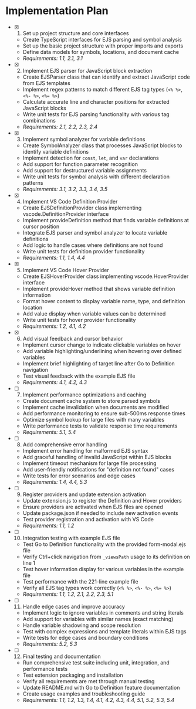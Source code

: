 # Implementation Plan

- [x] 1. Set up project structure and core interfaces

  - Create TypeScript interfaces for EJS parsing and symbol analysis
  - Set up the basic project structure with proper imports and exports
  - Define data models for symbols, locations, and document cache
  - _Requirements: 1.1, 2.1, 3.1_

- [x] 2. Implement EJS parser for JavaScript block extraction

  - Create EJSParser class that can identify and extract JavaScript code from EJS templates
  - Implement regex patterns to match different EJS tag types (`<% %>`, `<%- %>`, `<%= %>`)
  - Calculate accurate line and character positions for extracted JavaScript blocks
  - Write unit tests for EJS parsing functionality with various tag combinations
  - _Requirements: 2.1, 2.2, 2.3, 2.4_

- [x] 3. Implement symbol analyzer for variable definitions

  - Create SymbolAnalyzer class that processes JavaScript blocks to identify variable definitions
  - Implement detection for `const`, `let`, and `var` declarations
  - Add support for function parameter recognition
  - Add support for destructured variable assignments
  - Write unit tests for symbol analysis with different declaration patterns
  - _Requirements: 3.1, 3.2, 3.3, 3.4, 3.5_


- [x] 4. Implement VS Code Definition Provider






  - Create EJSDefinitionProvider class implementing vscode.DefinitionProvider interface
  - Implement provideDefinition method that finds variable definitions at cursor position
  - Integrate EJS parser and symbol analyzer to locate variable definitions
  - Add logic to handle cases where definitions are not found
  - Write unit tests for definition provider functionality
  - _Requirements: 1.1, 1.4, 4.4_

- [x] 5. Implement VS Code Hover Provider






  - Create EJSHoverProvider class implementing vscode.HoverProvider interface
  - Implement provideHover method that shows variable definition information
  - Format hover content to display variable name, type, and definition location
  - Add value display when variable values can be determined
  - Write unit tests for hover provider functionality
  - _Requirements: 1.2, 4.1, 4.2_

- [x] 6. Add visual feedback and cursor behavior






  - Implement cursor change to indicate clickable variables on hover
  - Add variable highlighting/underlining when hovering over defined variables
  - Implement brief highlighting of target line after Go to Definition navigation
  - Test visual feedback with the example EJS file
  - _Requirements: 4.1, 4.2, 4.3_

- [ ] 7. Implement performance optimizations and caching

  - Create document cache system to store parsed symbols
  - Implement cache invalidation when documents are modified
  - Add performance monitoring to ensure sub-500ms response times
  - Optimize symbol lookup for large files with many variables
  - Write performance tests to validate response time requirements
  - _Requirements: 5.1, 5.4_

- [ ] 8. Add comprehensive error handling

  - Implement error handling for malformed EJS syntax
  - Add graceful handling of invalid JavaScript within EJS blocks
  - Implement timeout mechanism for large file processing
  - Add user-friendly notifications for "definition not found" cases
  - Write tests for error scenarios and edge cases
  - _Requirements: 1.4, 4.4, 5.3_

- [ ] 9. Register providers and update extension activation

  - Update extension.js to register the Definition and Hover providers
  - Ensure providers are activated when EJS files are opened
  - Update package.json if needed to include new activation events
  - Test provider registration and activation with VS Code
  - _Requirements: 1.1, 1.2_

- [ ] 10. Integration testing with example EJS file

  - Test Go to Definition functionality with the provided form-modal.ejs file
  - Verify Ctrl+click navigation from `_viewsPath` usage to its definition on line 1
  - Test hover information display for various variables in the example file
  - Test performance with the 221-line example file
  - Verify all EJS tag types work correctly (`<% %>`, `<%- %>`, `<%= %>`)
  - _Requirements: 1.1, 1.2, 2.1, 2.2, 2.3, 5.1_

- [ ] 11. Handle edge cases and improve accuracy

  - Implement logic to ignore variables in comments and string literals
  - Add support for variables with similar names (exact matching)
  - Handle variable shadowing and scope resolution
  - Test with complex expressions and template literals within EJS tags
  - Write tests for edge cases and boundary conditions
  - _Requirements: 5.2, 5.3_

- [ ] 12. Final testing and documentation
  - Run comprehensive test suite including unit, integration, and performance tests
  - Test extension packaging and installation
  - Verify all requirements are met through manual testing
  - Update README.md with Go to Definition feature documentation
  - Create usage examples and troubleshooting guide
  - _Requirements: 1.1, 1.2, 1.3, 1.4, 4.1, 4.2, 4.3, 4.4, 5.1, 5.2, 5.3, 5.4_
